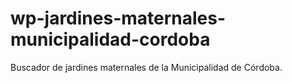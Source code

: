 # wp-jardines-maternales-municipalidad-cordoba
Buscador de jardines maternales de la Municipalidad de Córdoba.
